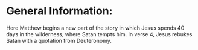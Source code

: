 # General Information:

Here Matthew begins a new part of the story in which Jesus spends 40 days in the wilderness, where Satan tempts him. In verse 4, Jesus rebukes Satan with a quotation from Deuteronomy.